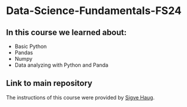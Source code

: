 # Data-Science-Fundamentals-FS24

## In this course we learned about:
  * Basic Python
  * Pandas
  * Numpy
  * Data analyzing with Python and Panda


## Link to main repository 
The instructions of this course were provided by [Sigve Haug](https://github.com/sigvehaug/DSF-DCBP).

